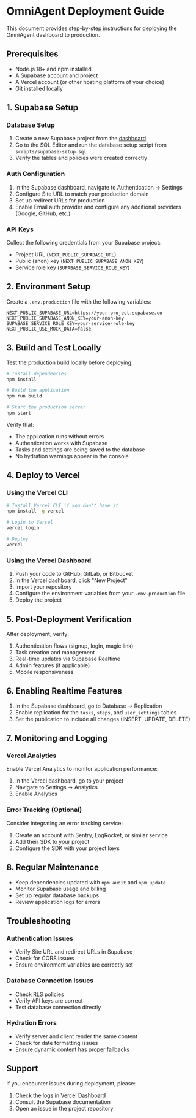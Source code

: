 # OmniAgent Deployment Guide

This document provides step-by-step instructions for deploying the OmniAgent dashboard to production.

## Prerequisites

- Node.js 18+ and npm installed
- A Supabase account and project
- A Vercel account (or other hosting platform of your choice)
- Git installed locally

## 1. Supabase Setup

### Database Setup

1. Create a new Supabase project from the [dashboard](https://app.supabase.io)
2. Go to the SQL Editor and run the database setup script from `scripts/supabase-setup.sql`
3. Verify the tables and policies were created correctly

### Auth Configuration

1. In the Supabase dashboard, navigate to Authentication → Settings
2. Configure Site URL to match your production domain
3. Set up redirect URLs for production
4. Enable Email auth provider and configure any additional providers (Google, GitHub, etc.)

### API Keys

Collect the following credentials from your Supabase project:
- Project URL (`NEXT_PUBLIC_SUPABASE_URL`)
- Public (anon) key (`NEXT_PUBLIC_SUPABASE_ANON_KEY`)
- Service role key (`SUPABASE_SERVICE_ROLE_KEY`)

## 2. Environment Setup

Create a `.env.production` file with the following variables:

```env
NEXT_PUBLIC_SUPABASE_URL=https://your-project.supabase.co
NEXT_PUBLIC_SUPABASE_ANON_KEY=your-anon-key
SUPABASE_SERVICE_ROLE_KEY=your-service-role-key
NEXT_PUBLIC_USE_MOCK_DATA=false
```

## 3. Build and Test Locally

Test the production build locally before deploying:

```bash
# Install dependencies
npm install

# Build the application
npm run build

# Start the production server
npm start
```

Verify that:
- The application runs without errors
- Authentication works with Supabase
- Tasks and settings are being saved to the database
- No hydration warnings appear in the console

## 4. Deploy to Vercel

### Using the Vercel CLI

```bash
# Install Vercel CLI if you don't have it
npm install -g vercel

# Login to Vercel
vercel login

# Deploy
vercel
```

### Using the Vercel Dashboard

1. Push your code to GitHub, GitLab, or Bitbucket
2. In the Vercel dashboard, click "New Project"
3. Import your repository
4. Configure the environment variables from your `.env.production` file
5. Deploy the project

## 5. Post-Deployment Verification

After deployment, verify:

1. Authentication flows (signup, login, magic link)
2. Task creation and management
3. Real-time updates via Supabase Realtime
4. Admin features (if applicable)
5. Mobile responsiveness

## 6. Enabling Realtime Features

1. In the Supabase dashboard, go to Database → Replication
2. Enable replication for the `tasks`, `steps`, and `user_settings` tables
3. Set the publication to include all changes (INSERT, UPDATE, DELETE)

## 7. Monitoring and Logging

### Vercel Analytics

Enable Vercel Analytics to monitor application performance:

1. In the Vercel dashboard, go to your project
2. Navigate to Settings → Analytics
3. Enable Analytics

### Error Tracking (Optional)

Consider integrating an error tracking service:

1. Create an account with Sentry, LogRocket, or similar service
2. Add their SDK to your project
3. Configure the SDK with your project keys

## 8. Regular Maintenance

- Keep dependencies updated with `npm audit` and `npm update`
- Monitor Supabase usage and billing
- Set up regular database backups
- Review application logs for errors

## Troubleshooting

### Authentication Issues
- Verify Site URL and redirect URLs in Supabase
- Check for CORS issues
- Ensure environment variables are correctly set

### Database Connection Issues
- Check RLS policies
- Verify API keys are correct
- Test database connection directly

### Hydration Errors
- Verify server and client render the same content
- Check for date formatting issues
- Ensure dynamic content has proper fallbacks

## Support

If you encounter issues during deployment, please:
1. Check the logs in Vercel Dashboard
2. Consult the Supabase documentation
3. Open an issue in the project repository 